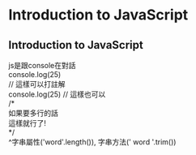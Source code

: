 # Introduction to JavaScript
## Introduction to JavaScript
js是跟console在對話  
console.log(25)  
// 這樣可以打註解  
console.log(25)  // 這樣也可以  
    /*  
    如果要多行的話  
    這樣就行了!  
    */  
^字串屬性('word'.length()), 字串方法('  word     '.trim())  
